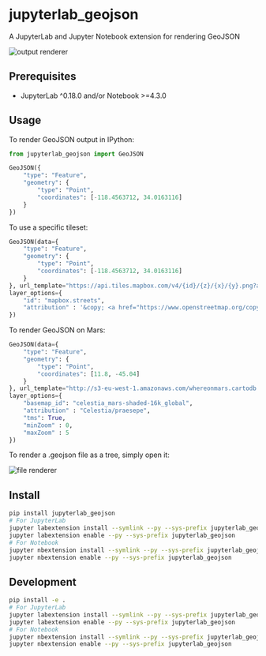 # jupyterlab_geojson

A JupyterLab and Jupyter Notebook extension for rendering GeoJSON

![output renderer](http://g.recordit.co/i2yLx3WNWy.gif)

## Prerequisites

* JupyterLab ^0.18.0 and/or Notebook >=4.3.0

## Usage

To render GeoJSON output in IPython:

```python
from jupyterlab_geojson import GeoJSON

GeoJSON({
    "type": "Feature",
    "geometry": {
        "type": "Point",
        "coordinates": [-118.4563712, 34.0163116]
    }
})
```

To use a specific tileset:

```python
GeoJSON(data={
    "type": "Feature",
    "geometry": {
        "type": "Point",
        "coordinates": [-118.4563712, 34.0163116]
    }
}, url_template="https://api.tiles.mapbox.com/v4/{id}/{z}/{x}/{y}.png?access_token=[MAPBOX_ACCESS_TOKEN]", 
layer_options={
    "id": "mapbox.streets",
    "attribution" : '&copy; <a href="https://www.openstreetmap.org/copyright">OpenStreetMap</a>'
})
```

To render GeoJSON on Mars:

```python
GeoJSON(data={
    "type": "Feature",
    "geometry": {
        "type": "Point",
        "coordinates": [11.8, -45.04]
    }
}, url_template="http://s3-eu-west-1.amazonaws.com/whereonmars.cartodb.net/{basemap_id}/{z}/{x}/{y}.png", 
layer_options={
    "basemap_id": "celestia_mars-shaded-16k_global",
    "attribution" : "Celestia/praesepe",
    "tms": True,
    "minZoom" : 0,
    "maxZoom" : 5
})
```

To render a .geojson file as a tree, simply open it:

![file renderer](http://g.recordit.co/5QvIyPP1kW.gif)

## Install

```bash
pip install jupyterlab_geojson
# For JupyterLab
jupyter labextension install --symlink --py --sys-prefix jupyterlab_geojson
jupyter labextension enable --py --sys-prefix jupyterlab_geojson
# For Notebook
jupyter nbextension install --symlink --py --sys-prefix jupyterlab_geojson
jupyter nbextension enable --py --sys-prefix jupyterlab_geojson
```

## Development

```bash
pip install -e .
# For JupyterLab
jupyter labextension install --symlink --py --sys-prefix jupyterlab_geojson
jupyter labextension enable --py --sys-prefix jupyterlab_geojson
# For Notebook
jupyter nbextension install --symlink --py --sys-prefix jupyterlab_geojson
jupyter nbextension enable --py --sys-prefix jupyterlab_geojson
```
